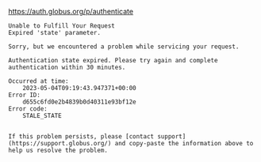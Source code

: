 <https://auth.globus.org/p/authenticate>

	Unable to Fulfill Your Request
	Expired 'state' parameter.

	Sorry, but we encountered a problem while servicing your request.

	Authentication state expired. Please try again and complete authentication within 30 minutes.

	Occurred at time:
		2023-05-04T09:19:43.947371+00:00
	Error ID:
		d655c6fd0e2b4839b0d40311e93bf12e
	Error code:
		STALE_STATE
		
	
	If this problem persists, please [contact support](https://support.globus.org/) and copy-paste the information above to help us resolve the problem.